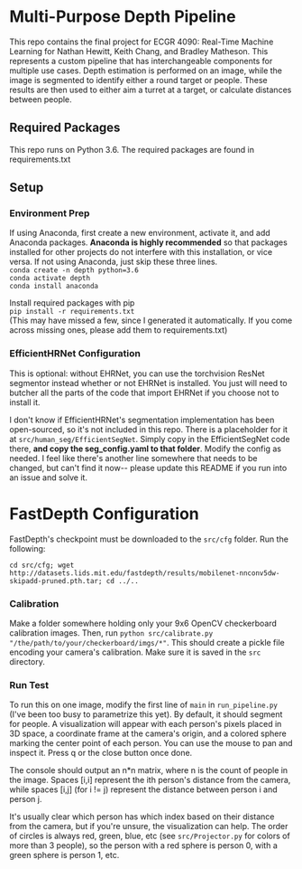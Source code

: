 # Multi-Purpose Depth Pipeline
This repo contains the final project for ECGR 4090: Real-Time Machine Learning for Nathan Hewitt, Keith Chang, and Bradley Matheson. This represents a custom pipeline that has interchangeable components for multiple use cases. Depth estimation is performed on an image, while the image is segmented to identify either a round target or people. These results are then used to either aim a turret at a target, or calculate distances between people. 

## Required Packages
This repo runs on Python 3.6. The required packages are found in requirements.txt

## Setup

### Environment Prep
If using Anaconda, first create a new environment, activate it, and add Anaconda packages. 
**Anaconda is highly recommended** so that packages installed for other projects do not interfere with this installation, or vice versa.
If not using Anaconda, just skip these three lines.<br>
`conda create -n depth python=3.6`<br>
`conda activate depth`<br>
`conda install anaconda`

Install required packages with pip<br>
`pip install -r requirements.txt`<br>
(This may have missed a few, since I generated it automatically. If you come across missing ones, please add them to requirements.txt)

### EfficientHRNet Configuration
This is optional: without EHRNet, you can use the torchvision ResNet segmentor instead whether or not EHRNet is installed. You just will need to butcher all the parts of the code that import EHRNet if you choose not to install it.

I don't know if EfficientHRNet's segmentation implementation has been open-sourced, so it's not included in this repo. There is a placeholder for it at `src/human_seg/EfficientSegNet`. Simply copy in the EfficientSegNet code there, **and copy the seg_config.yaml to that folder**.  Modify the config as needed. I feel like there's another line somewhere that needs to be changed, but can't find it now-- please update this README if you run into an issue and solve it.

# FastDepth Configuration
FastDepth's checkpoint must be downloaded to the `src/cfg` folder. Run the following:

`cd src/cfg; wget http://datasets.lids.mit.edu/fastdepth/results/mobilenet-nnconv5dw-skipadd-pruned.pth.tar; cd ../..`

### Calibration
Make a folder somewhere holding only your 9x6 OpenCV checkerboard calibration images. Then, run `python src/calibrate.py "/the/path/to/your/checkerboard/imgs/*"`. This should create a pickle file encoding your camera's calibration. Make sure it is saved in the `src` directory.

### Run Test
To run this on one image, modify the first line of `main` in `run_pipeline.py` (I've been too busy to parametrize this yet). By default, it should segment for people. A visualization will appear with each person's pixels placed in 3D space, a coordinate frame at the camera's origin, and a colored sphere marking the center point of each person. You can use the mouse to pan and inspect it. Press q or the close button once done. 

The console should output an n*n matrix, where n is the count of people in the image. Spaces [i,i] represent the ith person's distance from the camera, while spaces [i,j] (for i != j) represent the distance between person i and person j.

It's usually clear which person has which index based on their distance from the camera, but if you're unsure, the visualization can help. The order of circles is always red, green, blue, etc (see `src/Projector.py` for colors of more than 3 people), so the person with a red sphere is person 0, with a green sphere is person 1, etc.
